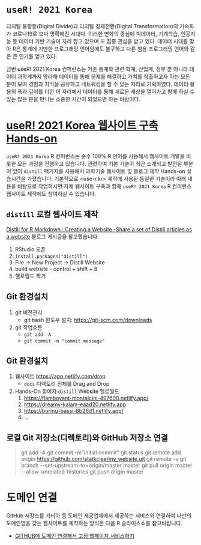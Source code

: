 # `useR! 2021 Korea`

디지털 불평등(Digital Divide)과 디지털 경제전환(Digital Transformation)의 가속화가 코로나19로 보다 명확해진 시대다. 이러한 변화의 중심에 빅데이터, 기계학습, 인공지능 등 데이터 기반 기술이 자리 잡고 있으며 또 집중 관심을 받고 있다. 데이터 시대를 맞아 R은 통계에 기반한 프로그래밍 언어임에도 불구하고 다른 범용 프로그래밍 언어와 같은 큰 인기를 얻고 있다.

금번 useR! 2021 Korea 컨퍼런스는 기존 통계학 관련 학계, 산업계, 정부 뿐 아니라 데이터 과학계까지 망라해 데이터를 통해 문제를 해결하고 가치를 창출하고자 하는 모든 분이 모여 경험과 지식을 공유하고 네트워킹을 할 수 있는 자리로 기획하였다. 데이터 활용의 폭과 깊이를 더한 이 자리에서 데이터를 통해 새로운 세상을 열어가고 함께 하실 수 있는 많은 분을 만나는 소중한 시간이 되었으면 하는 바람이다.

# [useR! 2021 Korea 웹사이트 구축 Hands-on](https://festa.io/events/1653)

`useR! 2021 Korea` R 컨퍼런스는 순수 100% R 언어를 사용해서 웹사이트 개발을 비롯한 모든 과정을 진행하고 있습니다.
관련하여 기본 기술이 최근 소개되고 발전된 부분이 있어 `distill` 팩키지를 사용해서 과학기술 웹사이트 및 블로그 제작 Hands-on 실습시간을 가졌습니다.
기본적으로 <use-r.kr> 제작에 사용된 동일한 기술이라 아래 내용을 바탕으로 작업하시면 자체 웹사이트 구축과 함께 `useR! 2021 Korea` R 컨퍼런스 웹사이트 제작에도 참여하실 수 있습니다.

## `distill` 로컬 웹사이트 제작

[Distill for R Markdown : Creating a Website -Share a set of Distill articles as a website](https://rstudio.github.io/distill/website.html) 블로그 게시글을 참고했습니다.

1. RStudio 오픈
1. `install.packages("distill")`
1. File &rarr; New Project &rarr; Distill Website
1. build website - control + shift + B
1. 헬로월드 찍기

## Git 환경설치

1. git 버전관리
    - git bash 윈도우 설치: https://git-scm.com/downloads
1. git 작업흐름
    - `git add -A`
    - `git commit -m "commit message"`

## Git 환경설치

1. 웹사이트 <https://app.netlify.com/drop>
    - `docs` 디렉토리 전체를 Drag and Drop 
1. Hands-On 참여자 `distill` Website 헬로월드
   1. https://flamboyant-montalcini-497600.netlify.app/
   2. https://dreamy-kalam-eaad20.netlify.app
   3. https://boring-bassi-8b26d1.netlify.app/
   4. ...

## 로컬 Git 저장소(디렉토리)와 GitHub 저장소 연결

> git add -A
> git commit -m"initial commit"
> git status
> git remote add origin https://github.com/statkclee/my_website.git
> git remote -v
> git branch --set-upstream-to=origin/master master
> git pull origin master --allow-unrelated-histories
> git push origin master

# 도메인 연결

GitHub 저장소를 가비아 등 도메인 제공업체에서 제공하는 서비스와 연결하여 나만의 도메인명을 갖는 웹사이트를 제작하는 방식은 다음 R 슬라이스쇼를 참고바랍니다.

- [GITHUB에 도메인 연결해서 고정 웹페이지 서비스하기](https://aidenhong.com/presentations/setup-github-for-making-a-static-website/setup-github-for-making-a-static-website.html#/)





